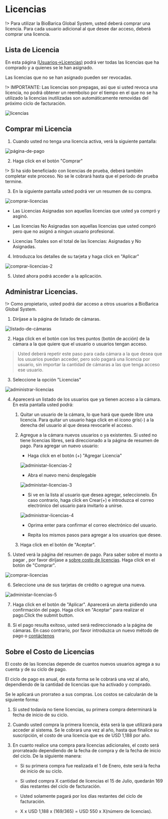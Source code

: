 # Licencias

!> Para utilizar la BioBarica Global System, usted deberá comprar una licencia. Para cada usuario adicional al que desee dar acceso, deberá comprar una licencia.

## Lista de Licencia 

En esta página [(Usuarios->Licencias)](https://pwa.biobarica.com/licenses/list) podrá ver todas las licencias que ha comprado y a quienes se le han asignado.

Las licencias que no se han asignado pueden ser revocadas.

!> IMPORTANTE: Las licencias son prepagas, asi que si usted revoca una licencia, no podrá obtener un reembolso por el tiempo en el que no se ha utilizado la licencias inutilizadas son automáticamente removidas del próximo ciclo de facturación.

![licencias](../../_media/owner/licenses.jpg ':size=500x280')


## Comprar mi Licencia

1. Cuando usted no tenga una licencia activa, verá la siguiente pantalla:

![página-de-pago](../../_media/owner/paywall.jpg ':size=500x280')

2. Haga click en el botón "Comprar"

!> Si ha sido beneficiado con licencias de prueba, deberá también completar este proceso. No se le cobrará hasta que el período de prueba termine.

3. En la siguiente pantalla usted podrá ver un resumen de su compra.

![comprar-licencias](../../_media/owner/purchase-licenses.jpg ':size=500x280')

- Las Licencias Asignadas son aquellas licencias que usted ya compró y asginó.

- Las licencias No Asignadas son aquellas licencias que usted compró pero que no asignó a ningun usuario profesional.

- Licencias Totales son el total de las licencias: Asignadas y No Asignadas.

4. Introduzca los detalles de su tarjeta y haga click en "Aplicar"

![comprar-licencias-2](../../_media/owner/purchase-licenses-2.jpg ':size=500x280')

5. Usted ahora podrá acceder a la aplicación.


## Administrar Licencias.

!> Como propietario, usted podrá dar acceso a otros usuarios a BioBarica Global System.

1. Diríjase a la página de listado de cámaras.

![listado-de-cámaras](../../_media/owner/chambers-list.jpg ':size=500x280')

2. Haga click en el botón con los tres puntos (botón de acción) de la cámara a la que quiere que el usuario o usuarios tengan acceso.

> Usted deberá repetir este paso para cada cámara a la que desea que los usuarios puedan acceder, pero solo pagará una licencia por usuario, sin importar la cantidad de cámaras a las que tenga acceso ese usuario. 

3. Seleccione la opción "Licencias"

![administrar-licencias](../../_media/owner/manage-licenses.jpg ':size=500x280')

4. Aparecerá un listado de los usuarios que ya tienen acceso a la cámara. En esta pantalla usted podrá:

    1. Quitar un usuario de la cámara, lo que hará que quede libre una licencia. Para quitar un usuario haga click en el ícono gris(-) a la derecha del usuario al que desea revocarle el acceso.

    2. Agregue a la cámara nuevos usuarios o ya existentes. Si usted no tiene licencias libres, será direccionado a la página de resumen de pago. Para agregar un nuevo usuario: 
        
        -  Haga click en el botón (+) "Agregar Licencia"
        
        ![administar-licencias-2](../../_media/owner/manage-licenses-2.jpg ':size=500x280')

        - Abra el nuevo menú desplegable 

        ![administar-licencias-3](../../_media/owner/manage-licenses-3.jpg ':size=500x280')

        - Si ve en la lista al usuario que desea agregar, seleccionelo. En caso contrario, haga click en Crear(+) e introduzca el correo electrónico del usuario para invitarlo a unirse.

        ![administrar-licencias-4](../../_media/owner/manage-licenses-4.jpg ':size=500x280')

        - Oprima enter para confirmar el correo electrónico del usuario.

        - Repita los mismos pasos para agregar a los usuarios que desee.

    3. Haga click en el botón de "Aceptar".

5. Usted verá la página del resumen de pago. Para saber sobre el monto a pagar , por favor diríjase a [sobre costo de licencias](#understanding-license-cost). Haga click en el botón de "Comprar".

![comprar-licencias](../../_media/owner/purchase-licenses.jpg ':size=500x280')

6. Seleccione una de sus tarjetas de crédito o agregue una nueva.

![administar-licencias-5](../../_media/owner/manage-licenses-5.jpg ':size=500x280')

7. Haga click en el botón de "Aplicar". Aparecerá un alerta pidiendo una confirmación del pago. Haga click en "Aceptar" para realizar el pago.Click the submit button. 

8. Si el pago resulta exitoso, usted será redireccionado a la página de cámaras. En caso contrario, por favor introduzca un nuevo método de pago o [contáctenos](/es/support)


## Sobre el Costo de Licencias

El costo de las licencias depende de cuantos nuevos usuarios agrega a su cuenta y de su ciclo de pago.

El ciclo de pago es anual, de esta forma se le cobrará una vez al año, dependiendo de la cantidad de licencias que ha activado y comprado.

Se le aplicará un prorrateo a sus compras. Los costos se calcularán de la siguiente forma:

1. Si usted todavía no tiene licencias, su primera compra determinará la fecha de inicio de su ciclo.

2. Cuando usted compra la primera licencia, ésta será la que utilizará para acceder al sistema. Se le cobrará una vez al año, hasta que finalice su suscripción, el costo de una licencia que es de USD 1,188 por año.

3. En cuanto realice una compra para licencias adicionales, el costo será prorrateado dependiendo de la fecha de compra y de la fecha de inicio del ciclo. De la siguiente manera:

    - Si su primera compra fue realizada el 1 de Enero, éste será la fecha de inicio de su ciclo.

    - Si usted compra X cantidad de licencias el 15 de Julio, quedarán 169 días restantes del ciclo de facturación.

    - Usted solamente pagará por los días restantes del ciclo de facturación.

    - X x USD 1,188 x (169/365) = USD 550 x X(número de licencias).